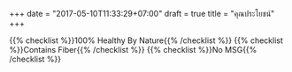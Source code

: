 +++
date = "2017-05-10T11:33:29+07:00"
draft = true
title = "คุณประโยชน์"
+++

{{% checklist %}}100% Healthy By Nature{{% /checklist %}}
{{% checklist %}}Contains Fiber{{% /checklist %}}
{{% checklist %}}No MSG{{% /checklist %}}
